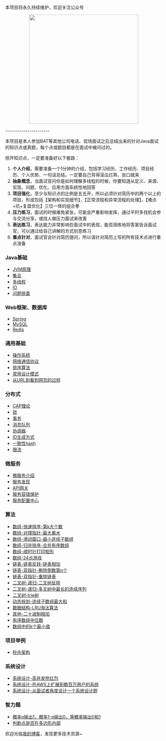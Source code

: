 本项目将永久持续维护，欢迎关注公众号
<center>
<figure>
<img src="https://github.com/xbox1994/Java-Interview/raw/master/images/wxg2.jpg"  width="350" />
</figure>
</center>
----------------------

本项目是本人参加BAT等其他公司电话、现场面试之后总结出来的针对Java面试的知识点或真题，每个点或题目都是在面试中被问过的。

除开知识点，一定要准备好以下套路：  
1. **个人介绍**，需要准备一个1分钟的介绍，包括学习经历、工作经历、项目经历、个人优势、一句话总结。一定要自己背得滚瓜烂熟，张口就来
2. **抽象概念**，当面试官问你是如何理解多线程的时候，你要知道从定义、来源、实现、问题、优化、应用方面系统性地回答
3. **项目强化**，至少与知识点的比例是五五开，所以必须针对简历中的两个以上的项目，形成包括【架构和实现细节】，【正常流程和异常流程的处理】，【难点+坑+复盘优化】三位一体的组合拳
4. **压力练习**，面试的时候难免紧张，可能会严重影响发挥，通过平时多找机会参与交流分享，或找人做压力面试来改善
5. **表达练习**，表达能力非常影响在面试中的表现，能否简练地将答案告诉面试官，可以通过给自己讲解的方式刻意练习
6. **重点针对**，面试官会针对简历提问，所以请针对简历上写的所有技术点进行重点准备

### Java基础
* [JVM原理](MD/Java基础-JVM原理.md)
* [集合](MD/Java基础-集合.md)
* [多线程](MD/Java基础-多线程.md)
* [IO](MD/Java基础-IO.md)
* [问题排查](https://www.wangtianyi.top/article/2018-07-20-javasheng-chan-huan-jing-xia-wen-ti-pai-cha/?utm_source=github&utm_medium=github)
### Web框架、数据库
* [Spring](MD/Web框架-Spring.md)
* [MySQL](MD/数据库-MySQL.md)
* [Redis](MD/数据库-Redis.md)
### 通用基础
* [操作系统](MD/通用基础-操作系统.md)
* [网络通信协议](MD/通用基础-网络通信协议.md)
* [排序算法](MD/通用基础-排序算法.md)
* [常用设计模式](MD/通用基础-设计模式.md)
* [从URL到看到网页的过程](https://www.wangtianyi.top/article/2017-10-22-cong-urlkai-shi-,ding-wei-shi-jie/?utm_source=github&utm_medium=github)
### 分布式
* [CAP理论](MD/分布式-CAP理论.md)
* [锁](MD/分布式-锁.md)
* [事务](MD/分布式-事务.md)
* [消息队列](MD/分布式-消息队列.md)
* [协调器](MD/分布式-协调器.md)
* [ID生成方式](MD/分布式-ID生成方式.md)
* [一致性hash](MD/分布式-一致性hash.md)
* [限流](MD/分布式-限流.md)
### 微服务
* [微服务介绍](https://www.wangtianyi.top/article/2017-04-16-microservies-1-introduction-to-microservies/?utm_source=github&utm_medium=github)
* [服务发现](MD/微服务-服务注册与发现.md)
* [API网关](MD/微服务-网关.md)
* [服务容错保护](MD/微服务-服务容错保护.md)
* [服务配置中心](MD/微服务-服务配置中心.md)
### 算法
* [数组-快速排序-第k大个数](MD/算法-数组-快速排序-第k大个数.md)
* [数组-对撞指针-最大蓄水](MD/算法-数组-对撞指针-最大蓄水.md)
* [数组-滑动窗口-最小连续子数组](MD/算法-数组-滑动窗口-最小连续子数组.md)
* [数组-归并排序-合并有序数组](MD/算法-数组-归并排序-合并有序数组.md)
* [数组-顺时针打印矩形](https://www.nowcoder.com/practice/9b4c81a02cd34f76be2659fa0d54342a)
* [数组-24点游戏](https://leetcode.cn/problems/24-game/description/)
* [链表-链表反转-链表相加](MD/算法-链表-反转链表-链表相加.md)
* [链表-双指针-删除倒数第n个](MD/算法-链表-双指针-删除倒数第n个.md)
* [链表-双指针-重排链表](https://leetcode.cn/problems/reorder-list/description/)
* [二叉树-递归-二叉树反转](MD/算法-二叉树-递归-二叉树反转.md)
* [二叉树-递归-多叉树中最长的连续序列](MD/算法-二叉树-多叉树中最长的连续序列.md)
* [二叉树-trie树](https://leetcode.cn/problems/implement-trie-prefix-tree/description/)
* [动态规划-连续子数组最大和](MD/算法-动态规划-连续子数组最大和.md)
* [数据结构-LRU淘汰算法](MD/算法-数据结构-LRU淘汰算法.md)
* [其他-二十进制相加](MD/算法-其他-二十进制相加.md)
* [有序数组中位数](https://leetcode-cn.com/problems/median-of-two-sorted-arrays/solution/xun-zhao-liang-ge-you-xu-shu-zu-de-zhong-wei-s-114/)
* [数组中的k个最小值](https://leetcode-cn.com/problems/zui-xiao-de-kge-shu-lcof/solution/zui-xiao-de-kge-shu-by-leetcode-solution/)
### 项目举例
* [秒杀架构](MD/秒杀架构.md)
### 系统设计
* [系统设计-高并发抢红包](MD/系统设计-高并发抢红包.md)
* [系统设计-在AWS上扩展到数百万用户的系统](https://www.wangtianyi.top/article/2019-03-06-zai-awsshang-kuo-zhan-dao-shu-bai-mo-yong-hu-de-xi-tong/?utm_source=github&utm_medium=github)
* [系统设计-从面试者角度设计一个系统设计题](https://www.wangtianyi.top/article/2018-08-31-xi-tong-she-ji-mian-shi-ti-zong-he-kao-cha-mian-shi-zhe-de-da-zhao/?utm_source=github&utm_medium=github)
### 智力题
* [概率p输出1，概率1-p输出0，等概率输出0和1](https://blog.csdn.net/qq_29108585/article/details/60765640)
* [判断点是否在多边形内部](https://www.cnblogs.com/muyefeiwu/p/11260366.html)

欢迎光临[我的博客](http://www.wangtianyi.top/?utm_source=github&utm_medium=github)，发现更多技术资源~
